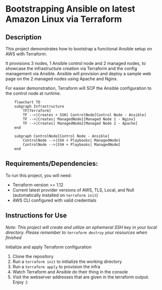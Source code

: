 # Bootstrapping Ansible on latest Amazon Linux via Terraform

## Description

This project demonstrates how to bootstrap a functional Ansible setup on AWS with Terraform.

It provisions 3 nodes, 1 Ansible control node and 2 managed nodes, to showcase the infrastructure creation via Terraform and the config management via Ansible. Ansible will provision and deploy a sample web page on the 2 managed nodes using Apache and Nginx.

For easier demonstration, Terraform will SCP the Ansible configuration to the control node at runtime.

```mermaid
    flowchart TD
    subgraph Infrastructure
        TF[Terraform]
        TF -->|Creates + SSH| ControlNode[Control Node - Ansible]
        TF -->|Creates| ManagedNode1[Managed Node 1 - Nginx]
        TF -->|Creates| ManagedNode2[Managed Node 2 - Apache]
    end

    subgraph ControlNode[Control Node - Ansible]
        ControlNode -->|SSH + Playbooks| ManagedNode1
        ControlNode -->|SSH + Playbooks| ManagedNode2
    end
```

## Requirements/Dependencies:

To run this project, you will need:

- Terraform version >= 1.12
- Current latest provider versions of AWS, TLS, Local, and Null (automatically installed on `terraform init`)
- AWS CLI configured with valid credentials

## Instructions for Use

_Note: This project will create and utilize an ephemeral SSH key in your local directory. Please remember to `terraform destroy` your resources when finished_

Initialize and apply Terraform configuration

1. Clone the repository
2. Run a `terraform init` to initialize the working directory
3. Run a `terraform apply` to provision the infra
4. Watch Terraform and Ansible do their thing in the console
5. Visit the webserver addresses that are given in the terraform output. Enjoy :)
